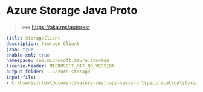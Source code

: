 # Azure Storage Java Proto
> see https://aka.ms/autorest
```yaml
title: StorageClient
description: Storage Client
java: true
enable-xml: true
namespace: com.microsoft.azure.storage
license-header: MICROSOFT_MIT_NO_VERSION
output-folder: ../azure-storage
input-file:
- C:\Users\frley\Documents\azure-rest-api-specs-pr\specification\storage\data-plane\Microsoft.Storage\2017-07-29\blob-storage.json
```
